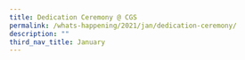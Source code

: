 ```yaml
---
title: Dedication Ceremony @ CGS
permalink: /whats-happening/2021/jan/dedication-ceremony/
description: ""
third_nav_title: January
---
```

